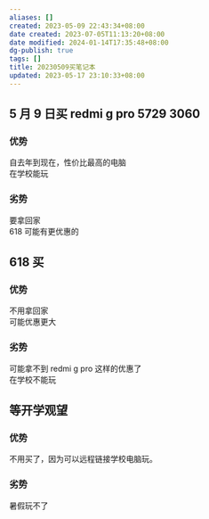 ```yaml
---
aliases: []
created: 2023-05-09 22:43:34+08:00
date created: 2023-07-05T11:13:20+08:00
date modified: 2024-01-14T17:35:48+08:00
dg-publish: true
tags: []
title: 20230509买笔记本
updated: 2023-05-17 23:10:33+08:00
---
```


## 5 月 9 日买 redmi g pro 5729 3060
### 优势
自去年到现在，性价比最高的电脑  
在学校能玩
### 劣势
要拿回家  
618 可能有更优惠的

## 618 买
### 优势
不用拿回家  
可能优惠更大
### 劣势
可能拿不到 redmi g pro 这样的优惠了  
在学校不能玩

## 等开学观望
### 优势
不用买了，因为可以远程链接学校电脑玩。
### 劣势
暑假玩不了